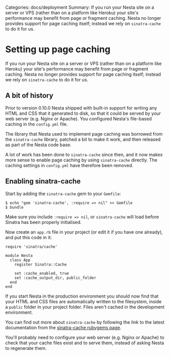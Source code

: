 Categories: docs/deployment
Summary: If you run your Nesta site on a server or VPS (rather than on a platform like Heroku) your site's performance may benefit from page or fragment caching. Nesta no longer provides support for page caching itself; instead we rely on `sinatra-cache` to do it for us.

# Setting up page caching

If you run your Nesta site on a server or VPS (rather than on a platform
like Heroku) your site's performance may benefit from page or fragment
caching. Nesta no longer provides support for page caching itself;
instead we rely on `sinatra-cache` to do it for us.

## A bit of history

Prior to version 0.10.0 Nesta shipped with built-in support for writing
any HTML and CSS that it generated to disk, so that it could be served
by your web server (e.g. Nginx or Apache). You configured Nesta's
file-based caching in the `config.yml` file.

The library that Nesta used to implement page caching was borrowed from
the `sinatra-cache` library, patched a bit to make it work, and then
released as part of the Nesta code base.

A lot of work has been done to `sinatra-cache` since then, and it now
makes more sense to enable page caching by using `sinatra-cache`
directly. The caching settings in `config.yml` have therefore been
removed.

## Enabling sinatra-cache

Start by adding the `sinatra-cache` gem to your `Gemfile`:

    $ echo "gem 'sinatra-cache', :require => nil" >> Gemfile
    $ bundle

Make sure you include `:require => nil`, or `sinatra-cache` will load
before Sinatra has been properly initialised.

Now create an `app.rb` file in your project (or edit it if you have one
already), and put this code in it:

    require 'sinatra/cache'

    module Nesta
      class App
        register Sinatra::Cache

        set :cache_enabled, true
        set :cache_output_dir, public_folder
      end
    end

If you start Nesta in the production environment you should now find
that your HTML and CSS files are automatically written to the
filesystem, inside a `public` folder in your project folder. Files
aren't cached in the development environment.

You can find out more about `sinatra-cache` by following the link to the
latest documentation from the [sinatra-cache rubygems page][].

[sinatra-cache rubygems page]: https://rubygems.org/gems/sinatra-cache

You'll probably need to configure your web server (e.g. Nginx or Apache)
to check that your cache files exist and to serve them, instead of
asking Nesta to regenerate them.
